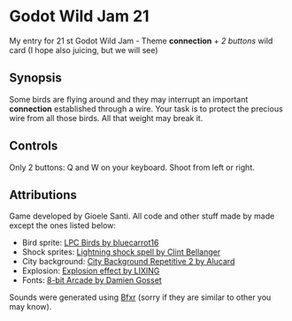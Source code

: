 # Godot Wild Jam 21
My entry for 21 st Godot Wild Jam - Theme **connection** + *2 buttons* wild card (I hope also juicing, but we will see)

## Synopsis

Some birds are flying around and they may interrupt an important **connection** established through a wire.
Your task is to protect the precious wire from all those birds. All that weight may break it.

## Controls
Only 2 buttons: Q and W on your keyboard. Shoot from left or right.

## Attributions

Game developed by Gioele Santi. All code and other stuff made by made except the ones listed below:


- Bird sprite: [LPC Birds by bluecarrot16](https://opengameart.org/content/lpc-birds)
- Shock sprites: [Lightning shock spell by Clint Bellanger](https://opengameart.org/content/lightning-shock-spell)
- City background: [City Background Repetitive 2 by Alucard](https://opengameart.org/content/city-background-repetitive-2)
- Explosion: [Explosion effect by LIXING](https://opengameart.org/content/explosion-effect-pixel-art)
- Fonts: [8-bit Arcade by Damien Gosset](https://www.dafont.com/it/8-bit-arcade.font?l[]=10&l[]=1)

Sounds were generated using [Bfxr](https://www.bfxr.net/) (sorry if they are similar to other you may know).

